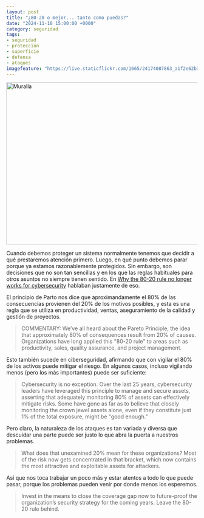 ```yaml
---
layout: post
title: "¿80-20 o mejor... tanto como puedas?"
date: "2024-11-10 15:00:00 +0000"
category: seguridad
tags:
- seguridad
- protección
- superficie
- defensa
- ataques
imagefeature: "https://live.staticflickr.com/1665/24174087863_a1f2e62b3c_z.jpg"
---
```


<a data-flickr-embed="true" href="https://www.flickr.com/photos/fernand0/24174087863/in/photolist-CQbw7k-DksLEE-EWh88k-EYwm9m-Fojdnh-HmNFZ4-MQkv2o-MSYzuz-MSYAac-MSYAM4-N1tkfX-2k2fBbE-2maqwg6-2maudtn-2nMTcT1-2nMTcU3-2nMUmgP-2pa2UxC-2pa4GF5-2pa4GH4-2pa4GMT-2pdfDpo-2pdmjSs-2pdmWZ3-2qjnWjX-yXBWi7-zC3cQE-zTvURf-zTwrLS-zTwxCG-zTNbT5-zTWxvF-zUDJVK-zVzF4V-zWdSoJ-zWh4GY-AcFNSy-AdRQiM-AfbuJ6-AsnQwr-AuFDPZ-AuLFgM-AydnqN-ADUYs5-ADV5yJ-AQPMhp-B43xRE-B6jVMP-BFN6y9-CA8oFN" title="Muralla"><img src="https://live.staticflickr.com/1665/24174087863_a1f2e62b3c_z.jpg" width="640" height="427" alt="Muralla"/></a><script async src="//embedr.flickr.com/assets/client-code.js" charset="utf-8"></script>

Cuando debemos proteger un sistema normalmente tenemos que decidir a qué prestaremos atención primero. Luego, en qué punto debemos parar porque ya estamos razonablemente protegidos. Sin embargo, son decisiones que no son tan sencillas y en los que las reglas habituales para otros asuntos no siempre tienen sentido.
En [Why the 80-20 rule no longer works for cybersecurity](https://www.scworld.com/perspective/why-the-80-20-rule-no-longer-works-for-cybersecurity) hablaban justamente de eso.

El principio de Parto nos dice que aproximandamente el 80% de las consecuencias provienen del 20% de los motivos posibles, y esta es una regla que se utiliza en productividad, ventas, aseguramiento de la calidad y gestión de proyectos.

> COMMENTARY: We’ve all heard about the Pareto Principle, the idea that approximately 80% of consequences result from 20% of causes. Organizations have long applied this "80-20 rule" to areas such as productivity, sales, quality assurance, and project management.

Esto también sucede en ciberseguridad, afirmando que con vigilar el 80% de los activos puede mitigar el riesgo. En algunos casos, incluso vigilando menos (pero los más importantes) puede ser suficiente:

> Cybersecurity is no exception. Over the last 25 years, cybersecurity leaders have leveraged this principle to manage and secure assets, asserting that adequately monitoring 80% of assets can effectively mitigate risks. Some have gone as far as to believe that closely monitoring the crown jewel assets alone, even if they constitute just 1% of the total exposure, might be "good enough."

Pero claro, la naturaleza de los ataques es tan variada y diversa que descuidar una parte puede ser justo lo que abra la puerta a nuestros problemas.

> What does that unexamined 20% mean for these organizations? Most of the risk now gets concentrated in that bracket, which now contains the most attractive and exploitable assets for attackers.

Así que nos toca trabajar un poco más y estar atentos a todo lo que puede pasar, porque los problemas pueden venir por donde menos los esperemos.

> Invest in the means to close the coverage gap now to future-proof the organization’s security strategy for the coming years. Leave the 80-20 rule behind.

